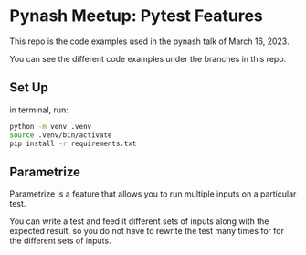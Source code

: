 # Pynash Meetup: Pytest Features

This repo is the code examples used in the pynash talk of March 16, 2023.

You can see the different code examples under the branches in this repo.

## Set Up

in terminal, run:

``` bash
python -m venv .venv
source .venv/bin/activate
pip install -r requirements.txt
```
## Parametrize

Parametrize is a feature that allows you to run multiple inputs on a particular test.

You can write a test and feed it different sets of inputs along with the expected result, so you
do not have to rewrite the test many times for for the different sets of inputs.
